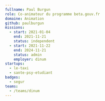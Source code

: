 ```yaml
---
fullname: Paul Burgun
role: Co-animateur du programme beta.gouv.fr
domaine: Animation
github: paulburgun
missions:
  - start: 2021-01-04
    end: 2021-11-21
    status: independent
  - start: 2021-11-22
    end: 2024-11-21
    status: admin
    employer: dinum
startups:
  - le-taxi
  - sante-psy-etudiant
badges:
  - segur
teams:
  - /teams/dinum
---
```



